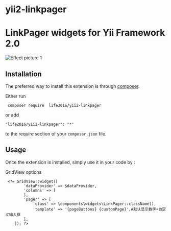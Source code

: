 # yii2-linkpager
LinkPager widgets for Yii Framework 2.0
===============================
![Effect picture 1](https://github.com/ran1990/yii2-linkpager/blob/master/image.png "Effect picture 1")  




Installation
------------

The preferred way to install this extension is through [composer](http://getcomposer.org/download/).

Either run

```
 composer require  life2016/yii2-linkpager
```

or add
```
"life2016/yii2-linkpager": "*"
```

to the require section of your `composer.json` file.


Usage
-----

Once the extension is installed, simply use it in your code by  :

GridView options
```
 <?= GridView::widget([
        'dataProvider' => $dataProvider,
        'columns' => [
        ],
        'pager' => [
            'class' => \components\widgets\LinkPager::className(),
            'template' => '{pageButtons} {customPage}',#默认显示数字+自定义输入框
        ],
    ]); ?>
 ```

